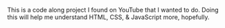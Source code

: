 This is a code along project I found on YouTube that I wanted to do. 
Doing this will help me understand HTML, CSS, & JavaScript more, hopefully.

